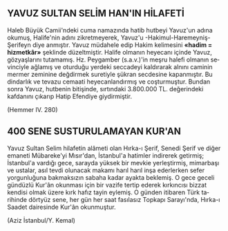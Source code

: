 ## YAVUZ SULTAN SELİM HAN'IN HİLAFETİ

Haleb Büyük Camii'ndeki cuma namazında hatib hutbeyi Yavuz'un adına okumuş, Halife'nin adını zikretmeyerek, Yavuz'u -Hakimul-Haremeyniş- Şerifeyn diye anmıştır. Yavuz müdahele edip Hakim kelimesini **«hadim = hizmet­kâr»** şeklinde düzeltmiştir. Halife olmanın heye­canı içinde Yavuz, gözyaşlarını tutamamış. Hz. Peygamber (s.a.v.)'in meşru halefi olmanın se­vinciyle ağlamış ve oturduğu yerdeki seccadeyi kaldırarak alnını caminin mermer zeminine değ­dirmek suretiyle şükran secdesine kapanmıştır. Bu dindarlık ve tevazu cemaati heyecanlandır­mış ve coşturmuştur. Bundan sonra Yavuz, hut­benin bitişinde, sırtındaki 3.800.000 TL. değerin­deki kafdanını çıkarıp Hatip Efendiye giydirmiştir.

(Hemmer IV. 280)

## 400 SENE SUSTURULAMAYAN KUR'AN

Yavuz Sultan Selim hilafetin alâmeti olan Hırka-ı Şerif, Senedi Şerif ve diğer emaneti Mübareke'yi Mısır'dan, İstanbul'a hatimler indire­rek getirmiş; İstanbul'a vardığı gece, sarayda yüksek bir mevkie yerleştirmiş, mimarbaşı ve ustalar, asıl tevdi olunacak makamı harıl harıl inşa ederlerken sefer yorgunluğuna bakmaksızın sabaha kadar ayakta beklemiş. O gece geceli gündüzlü Kur'ân okunması için bir vazife tertip ederek kırkıncısı bizzat kendisi olmak üzere kırk hafız tayin eylemiş. O günden itibaren Türk ta­rihinde dörtyüz sene, her gün her saat fasılasız Topkapı Sarayı'nda, Hırka-ı Saadet dairesinde Kur'ân okunmuştur.

(Aziz İstanbul/Y. Kemal)
